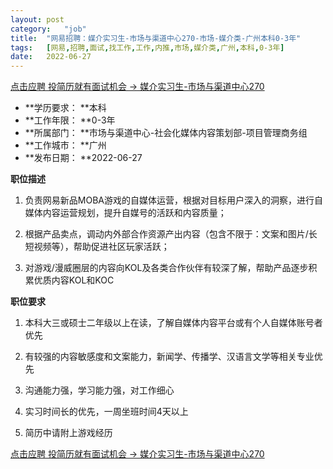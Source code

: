 ```yaml
---
layout:	post
category:	"job"
title:	"网易招聘：媒介实习生-市场与渠道中心270-市场-媒介类-广州本科0-3年"
tags:	[网易,招聘,面试,找工作,工作,内推,市场,媒介类,广州,本科,0-3年]
date:	2022-06-27
---
```


[点击应聘 投简历就有面试机会 -> 媒介实习生-市场与渠道中心270](http://mobile.bole.netease.com/bole/boleDetail?id=41116&employeeId=346f03c3cda5f04c&key=all)



- **学历要求： **本科
- **工作年限： **0-3年
- **所属部门： **市场与渠道中心-社会化媒体内容策划部-项目管理商务组
- **工作城市： **广州
- **发布日期： **2022-06-27



**职位描述**
1. 负责网易新品MOBA游戏的自媒体运营，根据对目标用户深入的洞察，进行自媒体内容运营规划，提升自媒号的活跃和内容质量；

2.  根据产品卖点，调动内外部合作资源产出内容（包含不限于：文案和图片/长短视频等），帮助促进社区玩家活跃；

3.  对游戏/漫威圈层的内容向KOL及各类合作伙伴有较深了解，帮助产品逐步积累优质内容KOL和KOC



**职位要求**
1. 本科大三或硕士二年级以上在读，了解自媒体内容平台或有个人自媒体账号者优先

2. 有较强的内容敏感度和文案能力，新闻学、传播学、汉语言文学等相关专业优先

3. 沟通能力强，学习能力强，对工作细心

4. 实习时间长的优先，一周坐班时间4天以上

5. 简历中请附上游戏经历



[点击应聘 投简历就有面试机会 -> 媒介实习生-市场与渠道中心270](http://mobile.bole.netease.com/bole/boleDetail?id=41116&employeeId=346f03c3cda5f04c&key=all)